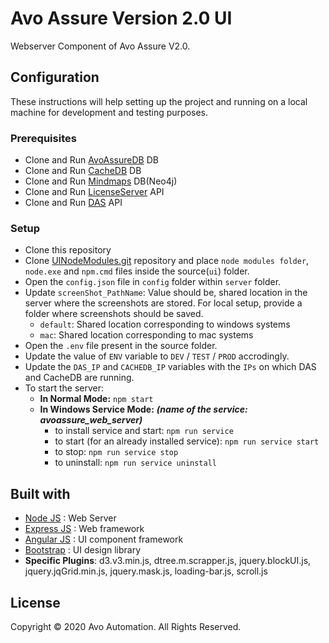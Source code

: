 # Avo Assure Version 2.0 UI

Webserver Component of Avo Assure V2.0.

## Configuration

These instructions will help setting up the project and running on a local machine for development and testing purposes.

### Prerequisites

* Clone and Run [AvoAssureDB](https://10.41.31.131/nineteen68v2.0/db) DB
* Clone and Run [CacheDB](ssh://slklocal@10.41.31.52:/home/slklocal/Nineteen68BnR/redis.git) DB
* Clone and Run [Mindmaps](https://10.41.31.131/nineteen68v2.0/Mindmap_DB) DB(Neo4j)
* Clone and Run [LicenseServer](https://10.41.31.131/nineteen68v2.0/licenseserver) API
* Clone and Run [DAS](https://10.41.31.131/nineteen68v2.0/ndac) API


### Setup

* Clone this repository
* Clone [UINodeModules.git](ssh://slklocal@10.41.31.52:/home/slklocal/Nineteen68BnR/UINodeModules.git) repository and place `node modules folder`, `node.exe` and `npm.cmd` files inside the source(`ui`) folder.
* Open the `config.json` file in `config` folder within `server` folder.
* Update `screenShot_PathName`: Value should be, shared location in the server where the screenshots are stored. For local setup, provide a folder where screenshots should be saved.
    * ```default```: Shared location corresponding to windows systems
    * ```mac```: Shared location corresponding to mac systems
* Open the `.env` file present in the source folder.
* Update the value of `ENV` variable to `DEV` / `TEST` / `PROD` accrodingly.
* Update the `DAS_IP` and `CACHEDB_IP` variables with the `IPs` on which DAS and CacheDB are running.
* To start the server:
    * **In Normal Mode:** ```npm start```
    * **In Windows Service Mode:** ***(name of the service: avoassure_web_server)***
        * to install service and start: ```npm run service```
        * to start (for an already installed service): ```npm run service start```
        * to stop: ```npm run service stop```
        * to uninstall: ```npm run service uninstall```
        

## Built with
* [Node JS](https://nodejs.org/) :  Web Server
* [Express JS](https://expressjs.com/) : Web framework
* [Angular JS](https://angularjs.org/) : UI component framework
* [Bootstrap](https://getbootstrap.com/) : UI design library
* **Specific Plugins**: d3.v3.min.js, dtree.m.scrapper.js, jquery.blockUI.js, jquery.jqGrid.min.js, jquery.mask.js, loading-bar.js, scroll.js

## License

Copyright © 2020 Avo Automation. All Rights Reserved.
